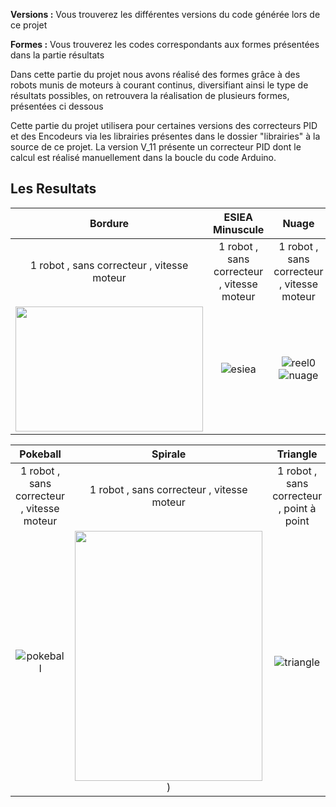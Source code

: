 
**Versions :** Vous trouverez les différentes versions du code générée lors de ce projet

**Formes :** Vous trouverez les codes correspondants aux formes présentées dans la partie résultats

Dans cette partie du projet nous avons réalisé des formes grâce à des robots munis de moteurs à courant continus, diversifiant ainsi le type de résultats possibles, on retrouvera la réalisation de plusieurs formes, présentées ci dessous 

Cette partie du projet utilisera pour certaines versions des correcteurs PID et des Encodeurs via les librairies présentes dans le dossier "librairies" à la source de ce projet. La version V_11 présente un correcteur PID dont le calcul est réalisé manuellement dans la boucle du code Arduino.

## Les Resultats

Bordure         |  ESIEA Minuscule           |  Nuage          |  Mandala   
:-------------------------:|:-------------------------:|:-------------------------:|:-------------------------:
1 robot , sans correcteur , vitesse moteur        |  1 robot , sans correcteur , vitesse moteur          |  1 robot , sans correcteur , vitesse moteur | 4 robot , avec correcteur , vitesse moteur
<img src="https://user-images.githubusercontent.com/30113273/115064386-26c7d400-9eed-11eb-8979-5c9a79ba1ebc.JPG" width="300" height="200">|![esiea](https://user-images.githubusercontent.com/30113273/115063816-5b875b80-9eec-11eb-9fc3-02121d5069ef.PNG)|![reel0](https://user-images.githubusercontent.com/30113273/115063562-064b4a00-9eec-11eb-9a3e-65f6cdf1b81f.PNG)![nuage](https://user-images.githubusercontent.com/30113273/115063754-47435e80-9eec-11eb-8258-fa095eb1c958.PNG)|![reel](https://user-images.githubusercontent.com/30113273/115063535-fdf30f00-9eeb-11eb-8133-ca84053e5e43.PNG)




Pokeball         |  Spirale         |  Triangle        | Cercle   
:-------------------------:|:-------------------------:|:-------------------------:|:-------------------------:
1 robot , sans correcteur , vitesse moteur        |  1 robot , sans correcteur , vitesse moteur          |  1 robot , sans correcteur , point à point | 1 robot, avec correcteur, vitesse de consigne
![pokeball](https://user-images.githubusercontent.com/30113273/115063840-64782d00-9eec-11eb-9bee-b85afff8aa44.PNG)|<img src="https://user-images.githubusercontent.com/30113273/115063949-8ec9ea80-9eec-11eb-979e-9c469ae899d4.PNG" width="300" height="400">)|![triangle](https://user-images.githubusercontent.com/30113273/115063958-938e9e80-9eec-11eb-825e-9ad4aa39adb6.PNG)|![cercle](https://user-images.githubusercontent.com/30113273/115068191-37c71400-9ef2-11eb-9ede-d5f7e847e1d6.PNG)



